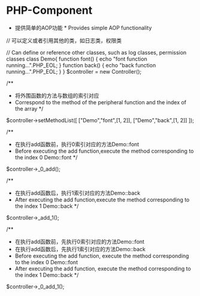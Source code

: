# PHP-Component
* 提供简单的AOP功能  * Provides simple AOP functionality

// 可以定义或者引用其他的类，如日志类，权限类

// Can define or reference other classes, such as log classes, permission classes
class Demo{
    function font() {
        echo "font function running...".PHP_EOL;
    }
    function back() {
        echo "back function running...".PHP_EOL;
    }
}
$controller = new Controller();

/**
 * 将外围函数的方法与数组的索引对应
 * Correspond to the method of the peripheral function and the index of the array
 */
 
$controller->setMethodList([
    ["Demo","font",[1, 2]],
    ["Demo","back",[1, 2]]
]);

/**
 * 在执行add函数前，执行0索引对应的方法Demo::font
 * Before executing the add function,execute the method corresponding to the index 0 Demo::font
 */
 
$controller->_0_add();

/**
 * 在执行add函数后，执行1索引对应的方法Demo::back
 * After executing the add function,execute the method corresponding to the index 1 Demo::back
 */
 
$controller->_add_1();

/**
 * 在执行add函数前，先执行0索引对应的方法Demo::font
 * 在执行add函数后，先执行1索引对应的方法Demo::back
 * Before executing the add function, execute the method corresponding to the index 0 Demo::font
 * After executing the add function, execute the method corresponding to the index 1 Demo::back
 */
 
$controller->_0_add_1();

